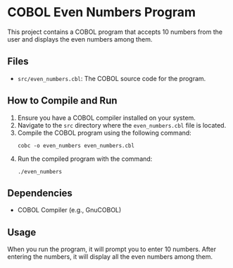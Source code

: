# COBOL Even Numbers Program

This project contains a COBOL program that accepts 10 numbers from the user and displays the even numbers among them.

## Files

- `src/even_numbers.cbl`: The COBOL source code for the program.

## How to Compile and Run

1. Ensure you have a COBOL compiler installed on your system.
2. Navigate to the `src` directory where the `even_numbers.cbl` file is located.
3. Compile the COBOL program using the following command:
   ```
   cobc -o even_numbers even_numbers.cbl
   ```
4. Run the compiled program with the command:
   ```
   ./even_numbers
   ```

## Dependencies

- COBOL Compiler (e.g., GnuCOBOL)

## Usage

When you run the program, it will prompt you to enter 10 numbers. After entering the numbers, it will display all the even numbers among them.